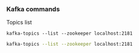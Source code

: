 <!--v-->
### Kafka commands

<!-- .element: class="lefty" -->Topics list
```
kafka-topics --list --zookeeper localhost:2181
```

```bash
kafka-topics --list --zookeeper localhost:2181
```

